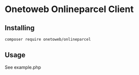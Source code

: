 # Onetoweb Onlineparcel Client

## Installing

```bash
composer require onetoweb/onlineparcel
```

## Usage

See example.php